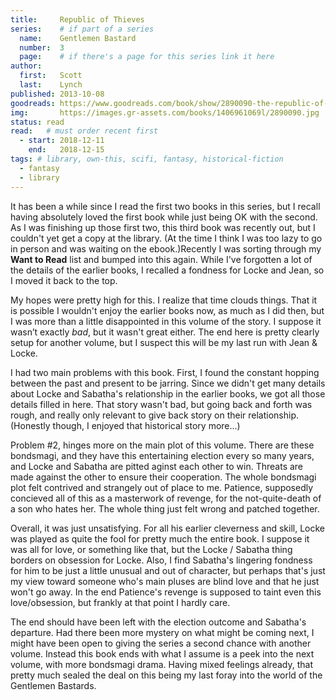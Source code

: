 ```yaml
---
title:     Republic of Thieves
series:    # if part of a series
  name:    Gentlemen Bastard
  number:  3
  page:    # if there's a page for this series link it here
author: 
  first:   Scott
  last:    Lynch
published: 2013-10-08 
goodreads: https://www.goodreads.com/book/show/2890090-the-republic-of-thieves
img:       https://images.gr-assets.com/books/1406961069l/2890090.jpg
status: read
read:   # must order recent first
  - start: 2018-12-11 
    end:   2018-12-15
tags: # library, own-this, scifi, fantasy, historical-fiction
  - fantasy
  - library
---
```


It has been a while since I read the first two books in this series, but I recall having absolutely loved the first book while just being OK with the second. As I was finishing up those first two, this third book was recently out, but I couldn't yet get a copy at the library. (At the time I think I was too lazy to go in person and was waiting on the ebook.)Recently I was sorting through my __Want to Read__ list and bumped into this again. While I've forgotten a lot of the details of the earlier books, I recalled a fondness for Locke and Jean, so I moved it back to the top. 

My hopes were pretty high for this. I realize that time clouds things. That it is possible I wouldn't enjoy the earlier books now, as much as I did then, but I was more than a little disappointed in this volume of the story. I suppose it wasn’t exactly *bad*, but it wasn't great either. The end here is pretty clearly setup for another volume, but I suspect this will be my last run with Jean & Locke. 

I had two main problems with this book. First, I found the constant hopping between the past and present to be jarring. Since we didn't get many details about Locke and Sabatha's relationship in the earlier books, we got all those details filled in here. That story wasn't bad, but going back and forth was rough, and really only relevant to give back story on their relationship. (Honestly though, I enjoyed that historical story more...)  

Problem #2, hinges more on the main plot of this volume. There are these bondsmagi, and they have this entertaining election every so many years, and Locke and Sabatha are pitted aginst each other to win. Threats are made against the other to ensure their cooperation. The whole bondsmagi plot felt contrived and strangely out of place to me. Patience, supposedly concieved all of this as a masterwork of revenge, for the not-quite-death of a son who hates her. The whole thing just felt wrong and patched together. 

Overall, it was just unsatisfying. For all his earlier cleverness and skill, Locke was played as quite the fool for pretty much the entire book. I suppose it was all for love, or something like that, but the Locke / Sabatha thing borders on obsession for Locke. Also, I find Sabatha's lingering fondness for him to be just a little unusual and out of character, but perhaps that's just my view toward someone who's main pluses are blind love and that he just won't go away. In the end Patience's revenge is supposed to taint even this love/obsession, but frankly at that point I hardly care. 

The end should have been left with the election outcome and Sabatha's departure. Had there been more mystery on what might be coming next, I might have been open to giving the series a second chance with another volume. Instead this book ends with what I assume is a peek into the next volume, with more bondsmagi drama. Having mixed feelings already, that pretty much sealed the deal on this being my last foray into the world of the Gentlemen Bastards.